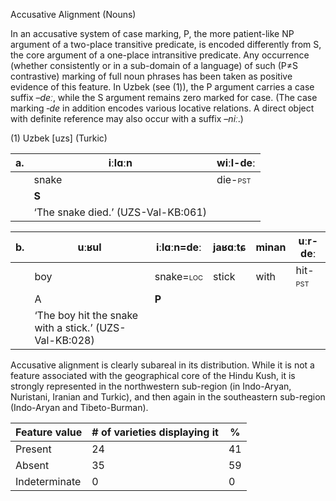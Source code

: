 Accusative Alignment (Nouns)

In an accusative system of case marking, P, the more patient-like NP
argument of a two-place transitive predicate, is encoded differently
from S, the core argument of a one-place intransitive predicate. Any
occurrence (whether consistently or in a sub-domain of a language) of
such (P≠S contrastive) marking of full noun phrases has been taken as
positive evidence of this feature. In Uzbek (see ‎(1)), the P argument
carries a case suffix *–deː*, while the S argument remains zero marked
for case. (The case marking *‑de* in addition encodes various locative
relations. A direct object with definite reference may also occur with a
suffix *–niː*.)

(1) <span id="_Ref531867975" class="anchor"></span>Uzbek
    \[uzs\] (Turkic)

| a.  | iːlɑːn                             | wiːl-deː                                              |
|-----|------------------------------------|-------------------------------------------------------|
|     | snake                              | die-<span style="font-variant:small-caps;">pst</span> |
|     | **S**                              |                                                       |
|     | ‘The snake died.’ (UZS-Val-KB:061) |

| b.  | uːʁul                                                  | iːlɑːn=deː                                              | jaʁɑːtɕ | minan | uːr-deː                                               |
|-----|--------------------------------------------------------|---------------------------------------------------------|---------|-------|-------------------------------------------------------|
|     | boy                                                    | snake=<span style="font-variant:small-caps;">loc</span> | stick   | with  | hit-<span style="font-variant:small-caps;">pst</span> |
|     | A                                                      | **P**                                                   |         |       |                                                       |
|     | ‘The boy hit the snake with a stick.’ (UZS-Val-KB:028) |

Accusative alignment is clearly subareal in its distribution. While it
is not a feature associated with the geographical core of the Hindu
Kush, it is strongly represented in the northwestern sub-region (in
Indo-Aryan, Nuristani, Iranian and Turkic), and then again in the
southeastern sub-region (Indo-Aryan and Tibeto-Burman).

| Feature value | \# of varieties displaying it | %   |
|---------------|-------------------------------|-----|
| Present       | 24                            | 41  |
| Absent        | 35                            | 59  |
| Indeterminate | 0                             | 0   |



